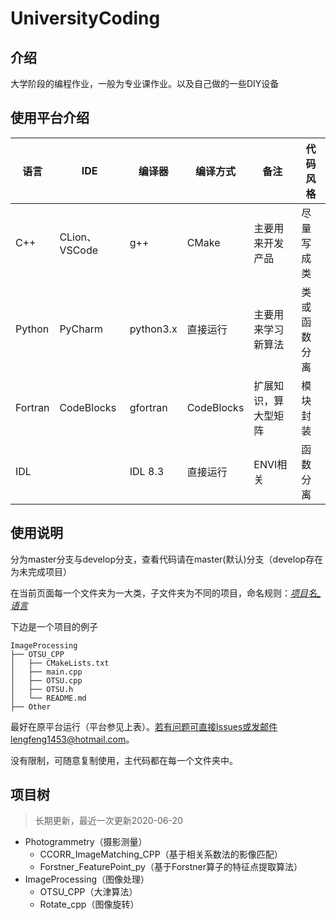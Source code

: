 # UniversityCoding

## 介绍
大学阶段的编程作业，一般为专业课作业。以及自己做的一些DIY设备

## 使用平台介绍

| 语言    | IDE               | 编译器    | 编译方式   | 备注                 | 代码风格     |
| ------- | ----------------- | --------- | ---------- | -------------------- | ------------ |
| C++     | CLion、VSCode| g++       | CMake      | 主要用来开发产品     | 尽量写成类   |
| Python  | PyCharm           | python3.x | 直接运行   | 主要用来学习新算法   | 类或函数分离 |
| Fortran | CodeBlocks        | gfortran  | CodeBlocks | 扩展知识，算大型矩阵 | 模块封装     |
| IDL     |                   | IDL 8.3   | 直接运行   | ENVI相关             | 函数分离     |

## 使用说明

分为master分支与develop分支，查看代码请在master(默认)分支（develop存在为未完成项目）

在当前页面每一个文件夹为一大类，子文件夹为不同的项目，命名规则：*<u>项目名_语言</u>*

下边是一个项目的例子

```shell
ImageProcessing
├── OTSU_CPP
│   ├── CMakeLists.txt
│   ├── main.cpp
│   ├── OTSU.cpp
│   ├── OTSU.h
│   └── README.md
├── Other
```

最好在原平台运行（平台参见上表）。若有问题可直接Issues或发邮件lengfeng1453@hotmail.com。

没有限制，可随意复制使用，主代码都在每一个文件夹中。

## 项目树

> 长期更新，最近一次更新2020-06-20

- Photogrammetry（摄影测量）
  - CCORR_ImageMatching_CPP（基于相关系数法的影像匹配）
  - Forstner_FeaturePoint_py（基于Forstner算子的特征点提取算法）
- ImageProcessing（图像处理）
  - OTSU_CPP（大津算法）
  - Rotate_cpp（图像旋转）